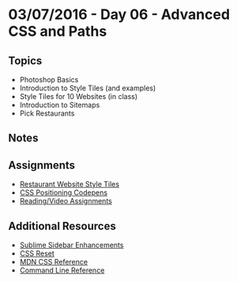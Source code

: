 # 03/07/2016 - Day 06 - Advanced CSS and Paths

## Topics
- Photoshop Basics
- Introduction to Style Tiles (and examples)
- Style Tiles for 10 Websites (in class)
- Introduction to Sitemaps
- Pick Restaurants

## Notes

## Assignments
- [Restaurant Website Style Tiles](https://online.theironyard.com/library/paths/143/units/496/assignments/764)
- [CSS Positioning Codepens](https://online.theironyard.com/library/paths/143/units/496/assignments/803)
- [Reading/Video Assignments](https://online.theironyard.com/admin/assignments/782)

## Additional Resources
- [Sublime Sidebar Enhancements](https://packagecontrol.io/packages/SideBarEnhancements)
- [CSS Reset](http://meyerweb.com/eric/tools/css/reset/)
- [MDN CSS Reference](https://developer.mozilla.org/en-US/docs/Web/CSS/Reference)
- [Command Line Reference](http://www.cheat-sheets.org/saved-copy/fwunixref.pdf)

